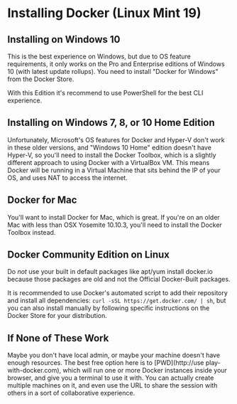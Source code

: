# Installing Docker (Linux Mint 19)

## Installing on Windows 10

This is the best experience on Windows, but due to OS feature requirements, it only works on the Pro and Enterprise editions of Windows 10 (with latest update rollups). You need to install "Docker for Windows" from the Docker Store.

With this Edition it's recommend to use PowerShell for the best CLI experience.

## Installing on Windows 7, 8, or 10 Home Edition

Unfortunately, Microsoft's OS features for Docker and Hyper-V don't work in these older versions, and "Windows 10 Home" edition doesn't have Hyper-V, so you'll need to install the Docker Toolbox, which is a slightly different approach to using Docker with a VirtualBox VM. This means Docker will be running in a Virtual Machine that sits behind the IP of your OS, and uses NAT to access the internet.

## Docker for Mac

You'll want to install Docker for Mac, which is great. If you're on an older Mac with less than OSX Yosemite 10.10.3, you'll need to install the Docker Toolbox instead.

## Docker Community Edition on Linux

Do *not* use your built in default packages like apt/yum install docker.io  because those packages are old and not the Official Docker-Built packages. 

It is recommended to use Docker's automated script to add their repository and install all dependencies: `curl -sSL https://get.docker.com/ | sh`,  but you can also install manually by following specific instructions on the Docker Store for your distribution.

## If None of These Work

Maybe you don't have local admin, or maybe your machine doesn't have enough resources. The best free option here is to [PWD](http://use play-with-docker.com), which will run one or more Docker instances inside your browser, and give you a terminal to use it with. You can actually create multiple machines on it, and even use the URL to share the session with others in a sort of collaborative experience.


